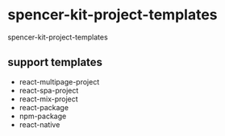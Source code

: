 # spencer-kit-project-templates

spencer-kit-project-templates

## support templates

* react-multipage-project
* react-spa-project
* react-mix-project
* react-package
* npm-package
* react-native
